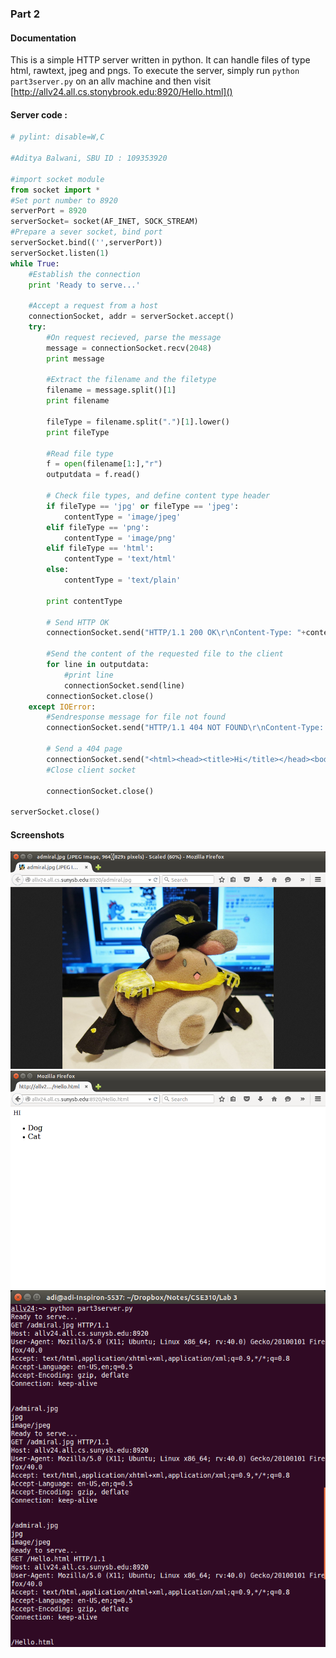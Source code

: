 ### Part 2

#### Documentation

This is a simple HTTP server written in python. It can handle files of type html, rawtext, jpeg and pngs. To execute the server, simply run `python part3server.py` on an allv machine and then visit [http://allv24.all.cs.stonybrook.edu:8920/Hello.html]()

#### Server code :

```python
# pylint: disable=W,C

#Aditya Balwani, SBU ID : 109353920

#import socket module
from socket import *
#Set port number to 8920
serverPort = 8920
serverSocket= socket(AF_INET, SOCK_STREAM)
#Prepare a sever socket, bind port
serverSocket.bind(('',serverPort))
serverSocket.listen(1)
while True:
    #Establish the connection
    print 'Ready to serve...'

    #Accept a request from a host
    connectionSocket, addr = serverSocket.accept()
    try:
        #On request recieved, parse the message
        message = connectionSocket.recv(2048)
        print message

        #Extract the filename and the filetype
        filename = message.split()[1]
        print filename

        fileType = filename.split(".")[1].lower()
        print fileType

        #Read file type
        f = open(filename[1:],"r")
        outputdata = f.read()

        # Check file types, and define content type header
        if fileType == 'jpg' or fileType == 'jpeg':
            contentType = 'image/jpeg'
        elif fileType == 'png':
            contentType = 'image/png'
        elif fileType == 'html':
            contentType = 'text/html'
        else:
            contentType = 'text/plain'

        print contentType

        # Send HTTP OK
        connectionSocket.send("HTTP/1.1 200 OK\r\nContent-Type: "+contentType+"; charset=utf-8\r\n\r\n")

        #Send the content of the requested file to the client
        for line in outputdata:
            #print line
            connectionSocket.send(line)
        connectionSocket.close()
    except IOError:
        #Sendresponse message for file not found
        connectionSocket.send("HTTP/1.1 404 NOT FOUND\r\nContent-Type: text/html; charset=utf-8\r\n\r\n")

        # Send a 404 page
        connectionSocket.send("<html><head><title>Hi</title></head><body><h1>404 NOT FOUND</h1></body></html>")
        #Close client socket

        connectionSocket.close()

serverSocket.close()

```

<div class="page-break"></div>

#### Screenshots
<img src="img/Screen1.png"/>
<img src="img/Screen2.png"/>
<img src="img/Screen3.png"/>
